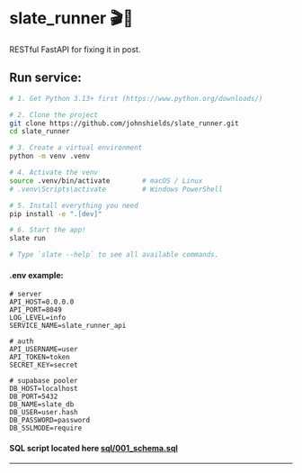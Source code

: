 # slate_runner 🎬🐍
RESTful FastAPI for fixing it in post.

## Run service:
```bash
# 1. Get Python 3.13+ first (https://www.python.org/downloads/)

# 2. Clone the project
git clone https://github.com/johnshields/slate_runner.git
cd slate_runner

# 3. Create a virtual environment
python -m venv .venv

# 4. Activate the venv
source .venv/bin/activate        # macOS / Linux
# .venv\Scripts\activate         # Windows PowerShell

# 5. Install everything you need
pip install -e ".[dev]"

# 6. Start the app!
slate run

# Type `slate --help` to see all available commands.
```

#### .env example:
```dotenv
# server
API_HOST=0.0.0.0
API_PORT=8049
LOG_LEVEL=info
SERVICE_NAME=slate_runner_api

# auth
API_USERNAME=user
API_TOKEN=token
SECRET_KEY=secret

# supabase pooler
DB_HOST=localhost
DB_PORT=5432
DB_NAME=slate_db
DB_USER=user.hash
DB_PASSWORD=password
DB_SSLMODE=require
```

#### SQL script located here [sql/001_schema.sql](works/sql/001_schema.sql)

---
